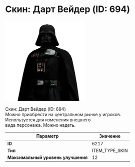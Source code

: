 # Скин: Дарт Вейдер (ID: 694)

![Item Image](../img/6217.webp?raw=true)

Скин: Дарт Вейдер (ID: 694)<br>Можно приобрести на центральном рынке у игроков.<br>Используется для изменения внешнего<br>вида персонажа. Можно надеть.


| Параметр | Значение |
|----------|----------|
| **ID** | 6217 |
| **Тип** | ITEM_TYPE_SKIN |
| **Максимальный уровень улучшения** | 12 |

